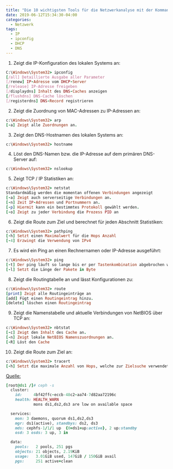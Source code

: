 ```yaml
---
title: "Die 10 wichtigsten Tools für die Netzwerkanalyse mit der Kommandozeile cmd"
date: 2019-06-12T15:34:30-04:00
categories:
  - Netzwerk
tags:
  - IP
  - ipconfig
  - DHCP
  - DNS
---
```


1. Zeigt die IP-Konfiguration des lokalen Systems an:
```ruby
C:\Windows\System32> ipconfig
[/all] Detaillierte Ausgabe aller Parameter
[/renew] IP-Adresse vom DHCP-Server
[/release] IP-Adresse freigeben
[/displaydns] Inhalt des DNS-Caches anzeigen
[/flushdns] DNS-Cache löschen
[/registerdns] DNS-Record registrieren 
```
2. Zeigt die Zuordnung von MAC-Adressen zu IP-Adressen an:
```ruby
c:\Windows\System32> arp
[-a] Zeigt alle Zuordnungen an.
```
3. Zeigt den DNS-Hostnamen des lokalen Systems an:
```ruby
c:\Windows\System32> hostname
```
4. Löst den DNS-Namen bzw. die IP-Adresse auf dem primären DNS-Server auf:
```ruby
c:\Windows\System32> nslookup
```
5. Zeigt TCP / IP Statistiken an:
```ruby
c:\Windows\System32> netstat
Standardmäßig werden die momentan offenen Verbindungen angezeigt
[-a] Zeigt auch serverseitige Verbindungen an.
[-n] Zeit IP-Adressen und Portnummern an.
[-p] Hiermit kann ein bestimmtes Protokoll gewählt werden.
[-o] Zeigt zu jeder Verbindung die Prozess PID an
```
6. Zeigt die Route zum Ziel und berechnet für jeden Abschnitt Statistiken:
```ruby
c:\Windows\System32> pathping
[-h] Setzt einen Maximalwert für die Hops Anzahl
[-4] Erzwingt die Verwendung von IPv4
```
7. Es wird ein Ping an einen Rechnernamen oder IP-Adresse ausgeführt:
```ruby
c:\Windows\System32> ping
[-t] Der ping läuft so lange bis er per Tastenkombination abgebrochen wird.
[-l] Setzt die Länge der Pakete in Byte
```
8. Zeigt die Routingtabelle an und lässt Konfigurationen zu:
```ruby
c:\Windows\System32> route
[print] Zeigt alle Routingeinträge an
[add] Fügt einen Routingeintrag hinzu.
[delete] löschen einen Routingeintrag
```
9. Zeigt die Namenstabelle und aktuelle Verbindungen von NetBIOS über TCP an:
```ruby
c:\Windows\System32> nbtstat
[-c] Zeigt den Inhalt des Cache an.
[-n] Zeigt lokale NetBIOS Namenszuordnungen an.
[-R] Löst den Cache
```
10. Zeigt die Route zum Ziel an:
```ruby
c:\Windows\System32> tracert
[-h] Setzt die maximale Anzahl von Hops, welche zur Zielsuche verwendet werden dürfen.
```



[Quelle:](https://it-learner.de/)

```ruby
[root@ds1 /]# ceph -s
  cluster:
    id:     4bf42ffc-eccb-48c2-aa74-7d82aa72196c
    health: HEALTH_WARN
            mons ds1,ds2,ds3 are low on available space

  services:
    mon: 3 daemons, quorum ds1,ds2,ds3
    mgr: ds1(active), standbys: ds2, ds3
    mds: cephfs-1/1/1 up  {0=ds1=up:active}, 2 up:standby
    osd: 3 osds: 3 up, 3 in

  data:
    pools:   2 pools, 251 pgs
    objects: 21 objects, 2.19KiB
    usage:   3.01GiB used, 147GiB / 150GiB avail
    pgs:     251 active+clean
```
